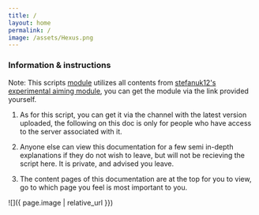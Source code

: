 ```yaml
---
title: /
layout: home
permalink: /
image: /assets/Hexus.png
---
```


### Information & instructions

Note: This scripts [module](https://raw.githubusercontent.com/Hexxxxxxxxxxxxxxxxxx/Hexus/main/Module.lua) utilizes all contents from [stefanuk12's experimental aiming module](https://stefanuk12.github.io/Aiming/), you can get the module via the link provided yourself.

1. As for this script, you can get it via the channel with the latest version uploaded, the following on this doc is only for people who have access to the server associated with it.

2. Anyone else can view this documentation for a few semi in-depth explanations if they do not wish to leave, but will not be recieving the script here. It is private, and advised you leave.

3. The content pages of this documentation are at the top for you to view, go to which page you feel is most important to you.

![]({ page.image | relative_url }})

